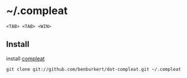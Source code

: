 # ~/.compleat

    <TAB> <TAB> <WIN>

## Install

install [compleat][]

`git clone git://github.com/benburkert/dot-compleat.git ~/.compleat`

[compleat]: http://github.com/mbrubeck/compleat/

